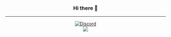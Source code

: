 <span align="center">

### Hi there 👋
  ---

  [![Discord](https://discord.c99.nl/widget/theme-1/333706254709030912.png)](https://discord.gg/FnnHGWpgk8)
    <br>
![](https://komarev.com/ghpvc/?username=TheRealCrazyfuy)
</span>
